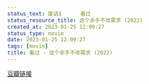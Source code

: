 ```yaml
---
status_text: 废话$      看过
status_resource_title: 这个杀手不改需求‎ (2022)
created_at: 2023-01-25 12:09:27
status_type: movie
date: 2023-01-25 12:09:27
tags: [movie]
title: 看过 - 这个杀手不改需求‎ (2022)
---
```

[豆瓣链接](https://movie.douban.com/subject/35773199/)
